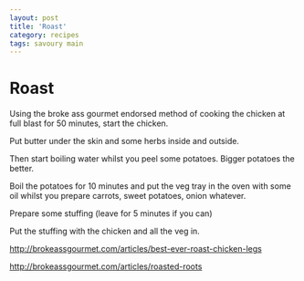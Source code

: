 ```yaml
---
layout: post
title: 'Roast'
category: recipes
tags: savoury main
---
```


# Roast

Using the broke ass gourmet endorsed method of cooking the chicken at full blast for 50 minutes, start the chicken.

Put butter under the skin and some herbs inside and outside.

Then start boiling water whilst you peel some potatoes. Bigger potatoes the better.

Boil the potatoes for 10 minutes and put the veg tray in the oven with some oil whilst you prepare carrots, sweet potatoes, onion whatever.

Prepare some stuffing (leave for 5 minutes if you can)

Put the stuffing with the chicken and all the veg in.

http://brokeassgourmet.com/articles/best-ever-roast-chicken-legs

http://brokeassgourmet.com/articles/roasted-roots
